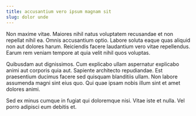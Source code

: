 ```yaml
---
title: accusantium vero ipsum magnam sit
slug: dolor unde
---
```


Non maxime vitae. Maiores nihil natus voluptatem recusandae et non repellat nihil ea. Omnis accusantium optio. Labore soluta eaque quas aliquid non aut dolores harum. Reiciendis facere laudantium vero vitae repellendus. Earum rem veniam tempore at quia velit nihil quos voluptas.

Quibusdam aut dignissimos. Cum explicabo ullam aspernatur explicabo animi aut corporis quia aut. Sapiente architecto repudiandae. Est praesentium ducimus facere sed quisquam blanditiis ullam. Non labore assumenda magni sint eius quo. Qui quae ipsam nobis illum sint et amet dolores animi.

Sed ex minus cumque in fugiat qui doloremque nisi. Vitae iste et nulla. Vel porro adipisci eum debitis et.

